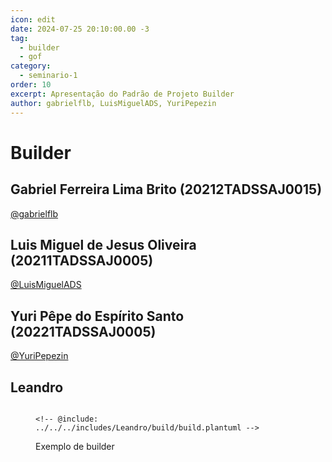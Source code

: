 ```yaml
---
icon: edit
date: 2024-07-25 20:10:00.00 -3
tag:
  - builder
  - gof
category:
  - seminario-1
order: 10
excerpt: Apresentação do Padrão de Projeto Builder
author: gabrielflb, LuisMiguelADS, YuriPepezin
---
```

# Builder

## Gabriel Ferreira Lima Brito (20212TADSSAJ0015)

[@gabrielflb](https://github.com/gabrielflb)

<!-- @include: ../../../includes/seminario-1-gabrielflb/README.md -->

## Luis Miguel de Jesus Oliveira (20211TADSSAJ0005)

[@LuisMiguelADS](https://github.com/LuisMiguelADS)

<!-- @include: ../../../includes/seminario-1-LuisMiguelADS/README.md -->

## Yuri Pêpe do Espírito Santo (20221TADSSAJ0005)

[@YuriPepezin](https://github.com/YuriPepezin)

<!-- @include: ../../../includes/seminario-1-YuriPepezin/ApYuri.md -->

## Leandro

<figure>

```plantuml

<!-- @include: ../../../includes/Leandro/build/build.plantuml -->

```

<figcaption> Exemplo de builder</figcaption>
</figure>
